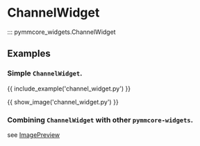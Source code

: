 # ChannelWidget

::: pymmcore_widgets.ChannelWidget

## Examples

### Simple `ChannelWidget`.

{{ include_example('channel_widget.py') }}

{{ show_image('channel_widget.py') }}

### Combining `ChannelWidget` with other `pymmcore-widgets`.

see [ImagePreview](ImagePreview.md#examples)
